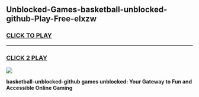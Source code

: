 
## Unblocked-Games-basketball-unblocked-github-Play-Free-elxzw
<h3>
<a href="https://premium76.site?title=basketball-unblocked-github&ref=10A">CLICK TO PLAY</a></h3>
<hr>

<h3>
<a href="https://premium76.site?title=basketball-unblocked-github&ref=10A">CLICK 2 PLAY</a>
  
</h3>

<a href="https://premium76.site?title=basketball-unblocked-github&ref=10A"><img src="https://clearcache.store/games.png"></a>


**basketball-unblocked-github games unblocked: Your Gateway to Fun and Accessible Online Gaming**
